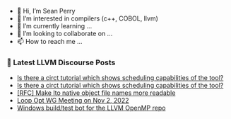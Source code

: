- 👋 Hi, I’m Sean Perry
- 👀 I’m interested in compilers (c++, COBOL, llvm)
- 🌱 I’m currently learning ...
- 💞️ I’m looking to collaborate on ...
- 📫 How to reach me ...

<!---
s66perry/s66perry is a ✨ special ✨ repository because its `README.md` (this file) appears on your GitHub profile.
You can click the Preview link to take a look at your changes.
--->
### 📕 Latest LLVM Discourse Posts

<!-- DISCOURSE-LLVM:START -->
- [Is there a circt tutorial which shows scheduling capabilities of the tool?](https://discourse.llvm.org/t/is-there-a-circt-tutorial-which-shows-scheduling-capabilities-of-the-tool/66334#post_2)
- [Is there a circt tutorial which shows scheduling capabilities of the tool?](https://discourse.llvm.org/t/is-there-a-circt-tutorial-which-shows-scheduling-capabilities-of-the-tool/66334#post_1)
- [[RFC] Make lto native object file names more readable](https://discourse.llvm.org/t/rfc-make-lto-native-object-file-names-more-readable/66325#post_2)
- [Loop Opt WG Meeting on Nov 2, 2022](https://discourse.llvm.org/t/loop-opt-wg-meeting-on-nov-2-2022/66331#post_1)
- [Windows build/test bot for the LLVM OpenMP repo](https://discourse.llvm.org/t/windows-build-test-bot-for-the-llvm-openmp-repo/66326#post_3)
<!-- DISCOURSE-LLVM:END -->
